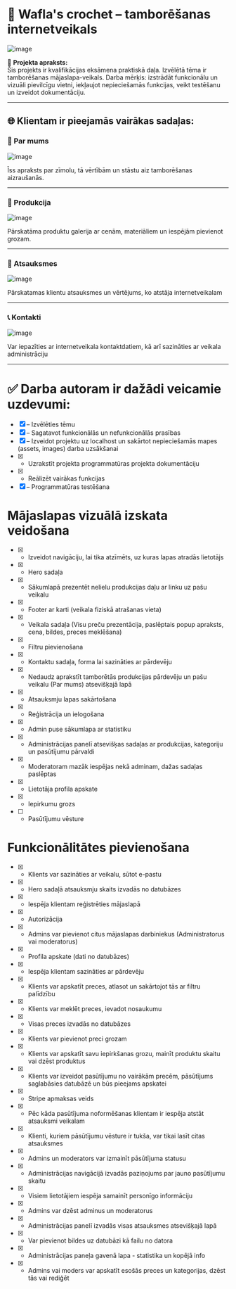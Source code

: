 # 🧶 Wafla's crochet – tamborēšanas internetveikals

![image](https://github.com/user-attachments/assets/f6c36a77-bee3-4d7c-89bd-9fc702c5c2da)

📌 **Projekta apraksts:**  
Šis projekts ir kvalifikācijas eksāmena praktiskā daļa. Izvēlētā tēma ir tamborēšanas mājaslapa-veikals.
Darba mērķis: izstrādāt funkcionālu un vizuāli pievilcīgu vietni, iekļaujot nepieciešamās funkcijas, veikt testēšanu un izveidot dokumentāciju.

---

## 🌐 Klientam ir pieejamās vairākas sadaļas:

### 🧵 Par mums

![image](https://github.com/user-attachments/assets/a4fe478c-4436-48c0-9b5e-59238841fe96)

Īss apraksts par zīmolu, tā vērtībām un stāstu aiz tamborēšanas aizraušanās.

---

### 🧺 Produkcija

![image](https://github.com/user-attachments/assets/2cc5772c-3ad0-47ca-8953-6305298157e6)

Pārskatāma produktu galerija ar cenām, materiāliem un iespējām pievienot grozam.

---

### 💬 Atsauksmes

![image](https://github.com/user-attachments/assets/e516b268-cbed-4a58-a338-ccf21cd3fa2f)

Pārskatamas klientu atsauksmes un vērtējums, ko atstāja internetveikalam

---

### 📞 Kontakti

![image](https://github.com/user-attachments/assets/9458a2e3-9d76-4944-abdd-c1ae53616733)

Var iepazīties ar internetveikala kontaktdatiem, kā arī sazināties ar veikala administrāciju

---

# ✅ Darba autoram ir dažādi veicamie uzdevumi:

- [x] – Izvēlēties tēmu
- [x] – Sagatavot funkcionālās un nefunkcionālās prasības
- [x] – Izveidot projektu uz localhost un sakārtot nepieciešamās mapes (assets, images) darba uzsākšanai
- [x] - Uzrakstīt projekta programmatūras projekta dokumentāciju
- [x] - Reālizēt vairākas funkcijas
- [x] – Programmatūras testēšana

# Mājaslapas vizuālā izskata veidošana

- [x] - Izveidot navigāciju, lai tika atzīmēts, uz kuras lapas atradās lietotājs
- [x] - Hero sadaļa
- [x] - Sākumlapā prezentēt nelielu produkcijas daļu ar linku uz pašu veikalu
- [x] - Footer ar karti (veikala fiziskā atrašanas vieta)
- [x] - Veikala sadaļa (Visu preču prezentācija, paslēptais popup apraksts, cena, bildes, preces meklēšana)
- [x] - Filtru pievienošana
- [x] - Kontaktu sadaļa, forma lai sazināties ar pārdevēju
- [x] - Nedaudz aprakstīt tamborētās produkcijas pārdevēju un pašu veikalu (Par mums) atsevišķajā lapā
- [x] - Atsauksmju lapas sakārtošana
- [x] - Reģistrācija un ielogošana
- [x] - Admin puse sākumlapa ar statistiku
- [x] - Administrācijas panelī atsevišķas sadaļas ar produkcijas, kategoriju un pasūtījumu pārvaldi
- [x] - Moderatoram mazāk iespējas nekā adminam, dažas sadaļas paslēptas
- [x] - Lietotāja profila apskate
- [x] - Iepirkumu grozs
- [ ] - Pasūtījumu vēsture

# Funkcionālitātes pievienošana

- [x] - Klients var sazināties ar veikalu, sūtot e-pastu
- [x] - Hero sadaļā atsauksmju skaits izvadās no datubāzes
- [x] - Iespēja klientam reģistrēties mājaslapā
- [x] - Autorizācija
- [x] - Admins var pievienot citus mājaslapas darbiniekus (Administratorus vai moderatorus)
- [x] - Profila apskate (dati no datubāzes)
- [x] - Iespēja klientam sazināties ar pārdevēju
- [x] - Klients var apskatīt preces, atlasot un sakārtojot tās ar filtru palīdzību
- [x] - Klients var meklēt preces, ievadot nosaukumu
- [x] - Visas preces izvadās no datubāzes
- [x] - Klients var pievienot preci grozam
- [x] - Klients var apskatīt savu iepirkšanas grozu, mainīt produktu skaitu vai dzēst produktus
- [x] - Klients var izveidot pasūtījumu no vairākām precēm, pāsūtījums saglabāsies datubāzē un būs pieejams apskatei
- [x] - Stripe apmaksas veids
- [x] - Pēc kāda pasūtījuma noformēšanas klientam ir iespēja atstāt atsauksmi veikalam
- [x] - Klienti, kuriem pāsūtījumu vēsture ir tukša, var tikai lasīt citas atsauksmes
- [x] - Admins un moderators var izmainīt pāsūtījuma statusu
- [x] - Administrācijas navigācijā izvadās paziņojums par jauno pasūtījumu skaitu
- [x] - Visiem lietotājiem iespēja samainīt personīgo informāciju
- [x] - Admins var dzēst adminus un moderatorus
- [x] - Administrācijas panelī izvadās visas atsauksmes atsevišķajā lapā
- [x] - Var pievienot bildes uz datubāzi kā failu no datora
- [x] - Administrācijas paneļa gavenā lapa - statistika un kopējā info
- [x] - Admins vai moders var apskatīt esošās preces un kategorijas, dzēst tās vai rediģēt
